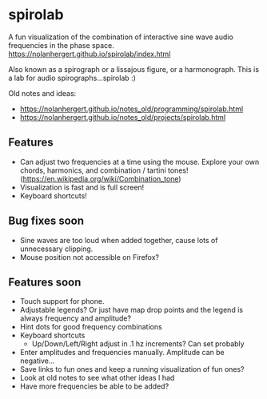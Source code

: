 # spirolab
A fun visualization of the combination of interactive sine wave audio frequencies in the phase space.
https://nolanhergert.github.io/spirolab/index.html

Also known as a spirograph or a lissajous figure, or a harmonograph. This is a lab for audio spirographs...spirolab :)

Old notes and ideas:
  * https://nolanhergert.github.io/notes_old/programming/spirolab.html
  * https://nolanhergert.github.io/notes_old/projects/spirolab.html

## Features
  * Can adjust two frequencies at a time using the mouse. Explore your own chords, harmonics, and combination / tartini tones! (https://en.wikipedia.org/wiki/Combination_tone)
  * Visualization is fast and is full screen!
  * Keyboard shortcuts!

## Bug fixes soon
  * Sine waves are too loud when added together, cause lots of unnecessary clipping.
  * Mouse position not accessible on Firefox?

## Features soon
  * Touch support for phone.
  * Adjustable legends? Or just have map drop points and the legend is always frequency and amplitude?
  * Hint dots for good frequency combinations
  * Keyboard shortcuts
    * Up/Down/Left/Right adjust in .1 hz increments? Can set probably
  * Enter amplitudes and frequencies manually. Amplitude can be negative...
  * Save links to fun ones and keep a running visualization of fun ones?
  * Look at old notes to see what other ideas I had
  * Have more frequencies be able to be added?
